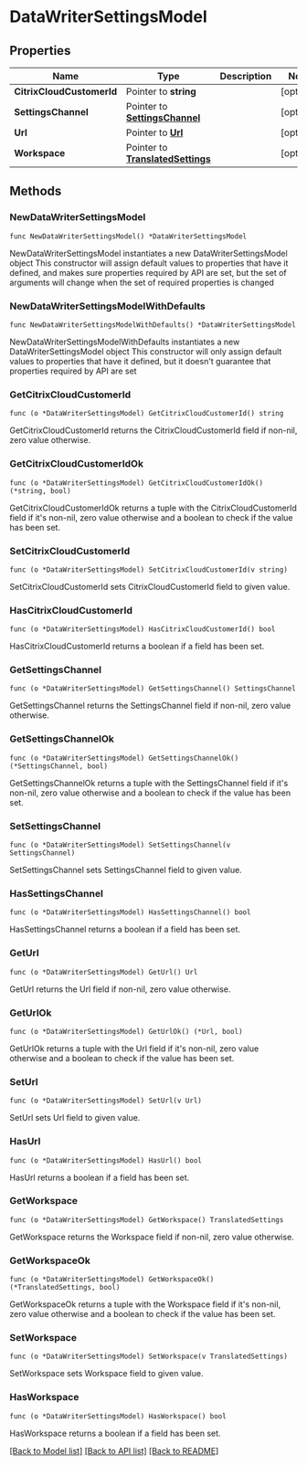 # DataWriterSettingsModel

## Properties

Name | Type | Description | Notes
------------ | ------------- | ------------- | -------------
**CitrixCloudCustomerId** | Pointer to **string** |  | [optional] 
**SettingsChannel** | Pointer to [**SettingsChannel**](SettingsChannel.md) |  | [optional] 
**Url** | Pointer to [**Url**](Url.md) |  | [optional] 
**Workspace** | Pointer to [**TranslatedSettings**](TranslatedSettings.md) |  | [optional] 

## Methods

### NewDataWriterSettingsModel

`func NewDataWriterSettingsModel() *DataWriterSettingsModel`

NewDataWriterSettingsModel instantiates a new DataWriterSettingsModel object
This constructor will assign default values to properties that have it defined,
and makes sure properties required by API are set, but the set of arguments
will change when the set of required properties is changed

### NewDataWriterSettingsModelWithDefaults

`func NewDataWriterSettingsModelWithDefaults() *DataWriterSettingsModel`

NewDataWriterSettingsModelWithDefaults instantiates a new DataWriterSettingsModel object
This constructor will only assign default values to properties that have it defined,
but it doesn't guarantee that properties required by API are set

### GetCitrixCloudCustomerId

`func (o *DataWriterSettingsModel) GetCitrixCloudCustomerId() string`

GetCitrixCloudCustomerId returns the CitrixCloudCustomerId field if non-nil, zero value otherwise.

### GetCitrixCloudCustomerIdOk

`func (o *DataWriterSettingsModel) GetCitrixCloudCustomerIdOk() (*string, bool)`

GetCitrixCloudCustomerIdOk returns a tuple with the CitrixCloudCustomerId field if it's non-nil, zero value otherwise
and a boolean to check if the value has been set.

### SetCitrixCloudCustomerId

`func (o *DataWriterSettingsModel) SetCitrixCloudCustomerId(v string)`

SetCitrixCloudCustomerId sets CitrixCloudCustomerId field to given value.

### HasCitrixCloudCustomerId

`func (o *DataWriterSettingsModel) HasCitrixCloudCustomerId() bool`

HasCitrixCloudCustomerId returns a boolean if a field has been set.

### GetSettingsChannel

`func (o *DataWriterSettingsModel) GetSettingsChannel() SettingsChannel`

GetSettingsChannel returns the SettingsChannel field if non-nil, zero value otherwise.

### GetSettingsChannelOk

`func (o *DataWriterSettingsModel) GetSettingsChannelOk() (*SettingsChannel, bool)`

GetSettingsChannelOk returns a tuple with the SettingsChannel field if it's non-nil, zero value otherwise
and a boolean to check if the value has been set.

### SetSettingsChannel

`func (o *DataWriterSettingsModel) SetSettingsChannel(v SettingsChannel)`

SetSettingsChannel sets SettingsChannel field to given value.

### HasSettingsChannel

`func (o *DataWriterSettingsModel) HasSettingsChannel() bool`

HasSettingsChannel returns a boolean if a field has been set.

### GetUrl

`func (o *DataWriterSettingsModel) GetUrl() Url`

GetUrl returns the Url field if non-nil, zero value otherwise.

### GetUrlOk

`func (o *DataWriterSettingsModel) GetUrlOk() (*Url, bool)`

GetUrlOk returns a tuple with the Url field if it's non-nil, zero value otherwise
and a boolean to check if the value has been set.

### SetUrl

`func (o *DataWriterSettingsModel) SetUrl(v Url)`

SetUrl sets Url field to given value.

### HasUrl

`func (o *DataWriterSettingsModel) HasUrl() bool`

HasUrl returns a boolean if a field has been set.

### GetWorkspace

`func (o *DataWriterSettingsModel) GetWorkspace() TranslatedSettings`

GetWorkspace returns the Workspace field if non-nil, zero value otherwise.

### GetWorkspaceOk

`func (o *DataWriterSettingsModel) GetWorkspaceOk() (*TranslatedSettings, bool)`

GetWorkspaceOk returns a tuple with the Workspace field if it's non-nil, zero value otherwise
and a boolean to check if the value has been set.

### SetWorkspace

`func (o *DataWriterSettingsModel) SetWorkspace(v TranslatedSettings)`

SetWorkspace sets Workspace field to given value.

### HasWorkspace

`func (o *DataWriterSettingsModel) HasWorkspace() bool`

HasWorkspace returns a boolean if a field has been set.


[[Back to Model list]](../README.md#documentation-for-models) [[Back to API list]](../README.md#documentation-for-api-endpoints) [[Back to README]](../README.md)


